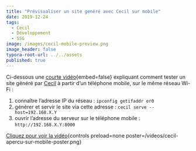 ```yaml
---
title: "Prévisualiser un site genéré avec Cecil sur mobile"
date: 2019-12-24
tags:
  - Cecil
  - Développement
  - SSG
image: /images/cecil-mobile-preview.png
image_header: false
typora-root-url: ../../assets
published: true
---
```

Ci-dessous une [courte vidéo](/videos/cecil-apercu-sur-mobile.mp4){embed=false}
 expliquant comment tester un site généré par [Cecil](https://cecil.app) à partir d’un téléphone mobile, sur le même réseau Wi-Fi :

1. connaître l’adresse IP du réseau : `ipconfig getifaddr er0`
2. générer et servir le site via cette adresse : `cecil serve --host=192.168.X.Y`
3. ouvrir l’adresse du serveur sur le téléphone mobile : `http://192.168.X.Y:8000`

<!-- break -->
[Cliquez pour voir la vidéo](/videos/cecil-apercu-sur-mobile.mp4 "Prévisualiser un site genéré avec Cecil sur mobile"){controls preload=none poster=/videos/cecil-apercu-sur-mobile-poster.png}
